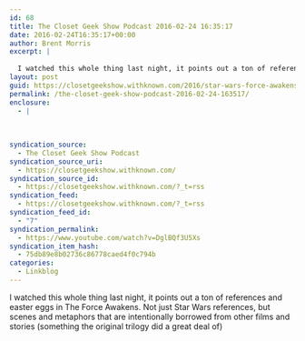 ```yaml
---
id: 68
title: The Closet Geek Show Podcast 2016-02-24 16:35:17
date: 2016-02-24T16:35:17+00:00
author: Brent Morris
excerpt: |
  
  I watched this whole thing last night, it points out a ton of references and easter eggs in The Force Awakens. Not just Star Wars references, but scenes and metaphors that are intentionally borrowed from other films and stories (something the orig...
layout: post
guid: https://closetgeekshow.withknown.com/2016/star-wars-force-awakens-all-easter-eggs-references-full-movie
permalink: /the-closet-geek-show-podcast-2016-02-24-163517/
enclosure:
  - |
    
    
    
syndication_source:
  - The Closet Geek Show Podcast
syndication_source_uri:
  - https://closetgeekshow.withknown.com/
syndication_source_id:
  - https://closetgeekshow.withknown.com/?_t=rss
syndication_feed:
  - https://closetgeekshow.withknown.com/?_t=rss
syndication_feed_id:
  - "7"
syndication_permalink:
  - https://www.youtube.com/watch?v=DglBQf3U5Xs
syndication_item_hash:
  - 75db89e8b02736c86778caed4f0c794b
categories:
  - Linkblog
---
```

<div class="known-bookmark">
  <p>
    I watched this whole thing last night, it points out a ton of references and easter eggs in The Force Awakens. Not just Star Wars references, but scenes and metaphors that are intentionally borrowed from other films and stories (something the original trilogy did a great deal of)
  </p>
</div>

<div>
</div>